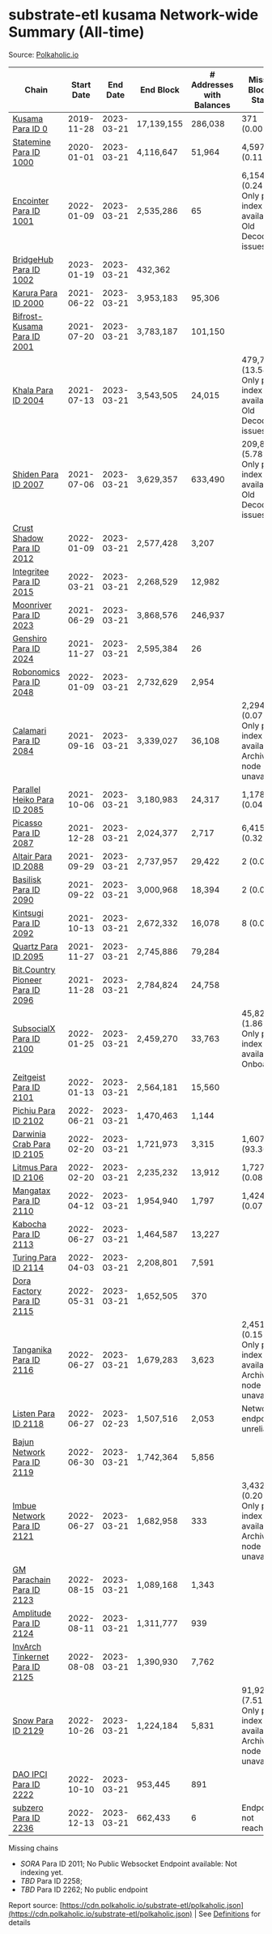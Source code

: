 # substrate-etl kusama Network-wide Summary (All-time)

Source: [Polkaholic.io](https://polkaholic.io)


| Chain            | Start Date | End Date | End Block | # Addresses with Balances | Missing Blocks / Status |
| ---------------- | ---------- | ---------| --------- | ------------------------- | ----------------------- |
| [Kusama Para ID 0](/kusama/0-kusama) | 2019-11-28 | 2023-03-21 | 17,139,155 |  286,038 | 371 (0.00%)  |
| [Statemine Para ID 1000](/kusama/1000-statemine) | 2020-01-01 | 2023-03-21 | 4,116,647 |  51,964 | 4,597 (0.11%)  |
| [Encointer Para ID 1001](/kusama/1001-encointer) | 2022-01-09 | 2023-03-21 | 2,535,286 |  65 | 6,154 (0.24%) Only partial index available: Old Decoding issues |
| [BridgeHub Para ID 1002](/kusama/1002-bridgehub) | 2023-01-19 | 2023-03-21 | 432,362 |   |    |
| [Karura Para ID 2000](/kusama/2000-karura) | 2021-06-22 | 2023-03-21 | 3,953,183 |  95,306 |    |
| [Bifrost-Kusama Para ID 2001](/kusama/2001-bifrost-ksm) | 2021-07-20 | 2023-03-21 | 3,783,187 |  101,150 |    |
| [Khala Para ID 2004](/kusama/2004-khala) | 2021-07-13 | 2023-03-21 | 3,543,505 |  24,015 | 479,738 (13.54%) Only partial index available: Old Decoding issues |
| [Shiden Para ID 2007](/kusama/2007-shiden) | 2021-07-06 | 2023-03-21 | 3,629,357 |  633,490 | 209,830 (5.78%) Only partial index available: Old Decoding issues |
| [Crust Shadow Para ID 2012](/kusama/2012-shadow) | 2022-01-09 | 2023-03-21 | 2,577,428 |  3,207 |    |
| [Integritee Para ID 2015](/kusama/2015-integritee) | 2022-03-21 | 2023-03-21 | 2,268,529 |  12,982 |    |
| [Moonriver Para ID 2023](/kusama/2023-moonriver) | 2021-06-29 | 2023-03-21 | 3,868,576 |  246,937 |    |
| [Genshiro Para ID 2024](/kusama/2024-genshiro) | 2021-11-27 | 2023-03-21 | 2,595,384 |  26 |    |
| [Robonomics Para ID 2048](/kusama/2048-robonomics) | 2022-01-09 | 2023-03-21 | 2,732,629 |  2,954 |    |
| [Calamari Para ID 2084](/kusama/2084-calamari) | 2021-09-16 | 2023-03-21 | 3,339,027 |  36,108 | 2,294 (0.07%) Only partial index available: Archive node unavailable |
| [Parallel Heiko Para ID 2085](/kusama/2085-parallel-heiko) | 2021-10-06 | 2023-03-21 | 3,180,983 |  24,317 | 1,178 (0.04%)  |
| [Picasso Para ID 2087](/kusama/2087-picasso) | 2021-12-28 | 2023-03-21 | 2,024,377 |  2,717 | 6,415 (0.32%)  |
| [Altair Para ID 2088](/kusama/2088-altair) | 2021-09-29 | 2023-03-21 | 2,737,957 |  29,422 | 2 (0.00%)  |
| [Basilisk Para ID 2090](/kusama/2090-basilisk) | 2021-09-22 | 2023-03-21 | 3,000,968 |  18,394 | 2 (0.00%)  |
| [Kintsugi Para ID 2092](/kusama/2092-kintsugi) | 2021-10-13 | 2023-03-21 | 2,672,332 |  16,078 | 8 (0.00%)  |
| [Quartz Para ID 2095](/kusama/2095-quartz) | 2021-11-27 | 2023-03-21 | 2,745,886 |  79,284 |    |
| [Bit.Country Pioneer Para ID 2096](/kusama/2096-bitcountrypioneer) | 2021-11-28 | 2023-03-21 | 2,784,824 |  24,758 |    |
| [SubsocialX Para ID 2100](/kusama/2100-subsocialx) | 2022-01-25 | 2023-03-21 | 2,459,270 |  33,763 | 45,822 (1.86%) Only partial index available: Onboarding |
| [Zeitgeist Para ID 2101](/kusama/2101-zeitgeist) | 2022-01-13 | 2023-03-21 | 2,564,181 |  15,560 |    |
| [Pichiu Para ID 2102](/kusama/2102-pichiu) | 2022-06-21 | 2023-03-21 | 1,470,463 |  1,144 |    |
| [Darwinia Crab Para ID 2105](/kusama/2105-crab) | 2022-02-20 | 2023-03-21 | 1,721,973 |  3,315 | 1,607,608 (93.36%)  |
| [Litmus Para ID 2106](/kusama/2106-litmus) | 2022-02-20 | 2023-03-21 | 2,235,232 |  13,912 | 1,727 (0.08%)  |
| [Mangatax Para ID 2110](/kusama/2110-mangatax) | 2022-04-12 | 2023-03-21 | 1,954,940 |  1,797 | 1,424 (0.07%)  |
| [Kabocha Para ID 2113](/kusama/2113-kabocha) | 2022-06-27 | 2023-03-21 | 1,464,587 |  13,227 |    |
| [Turing Para ID 2114](/kusama/2114-turing) | 2022-04-03 | 2023-03-21 | 2,208,801 |  7,591 |    |
| [Dora Factory Para ID 2115](/kusama/2115-dorafactory) | 2022-05-31 | 2023-03-21 | 1,652,505 |  370 |    |
| [Tanganika Para ID 2116](/kusama/2116-tanganika) | 2022-06-27 | 2023-03-21 | 1,679,283 |  3,623 | 2,451 (0.15%) Only partial index available: Archive node unavailable |
| [Listen Para ID 2118](/kusama/2118-listen) | 2022-06-27 | 2023-02-23 | 1,507,516 |  2,053 |   Network endpoint unreliable |
| [Bajun Network Para ID 2119](/kusama/2119-bajun) | 2022-06-30 | 2023-03-21 | 1,742,364 |  5,856 |    |
| [Imbue Network Para ID 2121](/kusama/2121-imbue) | 2022-06-27 | 2023-03-21 | 1,682,958 |  333 | 3,432 (0.20%) Only partial index available: Archive node unavailable |
| [GM Parachain Para ID 2123](/kusama/2123-gm) | 2022-08-15 | 2023-03-21 | 1,089,168 |  1,343 |    |
| [Amplitude Para ID 2124](/kusama/2124-amplitude) | 2022-08-11 | 2023-03-21 | 1,311,777 |  939 |    |
| [InvArch Tinkernet Para ID 2125](/kusama/2125-tinkernet) | 2022-08-08 | 2023-03-21 | 1,390,930 |  7,762 |    |
| [Snow Para ID 2129](/kusama/2129-snow) | 2022-10-26 | 2023-03-21 | 1,224,184 |  5,831 | 91,926 (7.51%) Only partial index available: Archive node unavailable |
| [DAO IPCI Para ID 2222](/kusama/2222-daoipci) | 2022-10-10 | 2023-03-21 | 953,445 |  891 |    |
| [subzero Para ID 2236](/kusama/2236-subzero) | 2022-12-13 | 2023-03-21 | 662,433 |  6 |   Endpoint not reachable |

Missing chains


* *SORA* Para ID 2011; No Public Websocket Endpoint available: Not indexing yet.
* *TBD* Para ID 2258; 
* *TBD* Para ID 2262; No public endpoint

Report source: [https://cdn.polkaholic.io/substrate-etl/polkaholic.json](https://cdn.polkaholic.io/substrate-etl/polkaholic.json) | See [Definitions](/DEFINITIONS.md) for details

